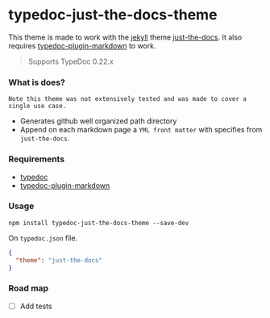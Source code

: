 # typedoc-just-the-docs-theme

This theme is made to work with the [jekyll](https://jekyllrb.com/) theme [just-the-docs](https://github.com/pmarsceill/just-the-docs). It also requires
[typedoc-plugin-markdown](https://github.com/tgreyuk/typedoc-plugin-markdown) to work.

> Supports TypeDoc 0.22.x

### What is does?

```
Note this theme was not extensively tested and was made to cover a single use case.
```

- Generates github well organized path directory
- Append on each markdown page a `YML front matter` with specifies from `just-the-docs`.

### Requirements

- [typedoc](https://github.com/TypeStrong/typedoc)
- [typedoc-plugin-markdown](https://github.com/tgreyuk/typedoc-plugin-markdown)

### Usage

```shell
npm install typedoc-just-the-docs-theme --save-dev
```

On `typedoc.json` file.

```json
{
  "theme": "just-the-docs"
}
```

### Road map

- [ ] Add tests
